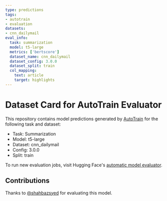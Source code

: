 ```yaml
---
type: predictions
tags:
- autotrain
- evaluation
datasets:
- cnn_dailymail
eval_info:
  task: summarization
  model: t5-large
  metrics: ['bertscore']
  dataset_name: cnn_dailymail
  dataset_config: 3.0.0
  dataset_split: train
  col_mapping:
    text: article
    target: highlights
---
```

# Dataset Card for AutoTrain Evaluator

This repository contains model predictions generated by [AutoTrain](https://huggingface.co/autotrain) for the following task and dataset:

* Task: Summarization
* Model: t5-large
* Dataset: cnn_dailymail
* Config: 3.0.0
* Split: train

To run new evaluation jobs, visit Hugging Face's [automatic model evaluator](https://huggingface.co/spaces/autoevaluate/model-evaluator).

## Contributions

Thanks to [@shahbazsyed](https://huggingface.co/shahbazsyed) for evaluating this model.